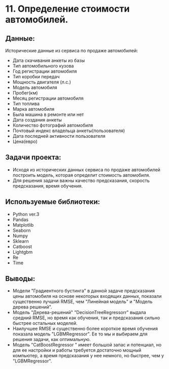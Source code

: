 # 11. Определение стоимости автомобилей.

## Данные:

Исторические данные из сервиса по продаже автомобилей:

 - Дата скачивания анкеты из базы
 - Тип автомобильного кузова
 - Год регистрации автомобиля
 - Тип коробки передач
 - Мощность двигателя (л.с.)
 - Модель автомобиля
 - Пробег(км)
 - Месяц регистрации автомобиля
 - Тип топлива
 - Марка автомобиля
 - Была машина в ремонте или нет
 - Дата создания анкеты
 - Количество фотографий автомобиля
 - Почтовый индекс владельца анкеты(пользователя)
 - Дата последней активности пользователя
 - Цена(евро)
 
## Задачи проекта:

 - Исходя из исторических данных сервиса по продаже автомобилей построить модель, которая определит стоимость автомобиля.
 - Для решения задачи важны качество предсказания, скорость предсказания, время обучения.

## Используемые библиотеки:
 - Python ver.3
 - Pandas
 - Matplotlib
 - Seaborn
 - Numpy
 - Sklearn
 - Catboost
 - Lightgbm
 - Re
 - Time


## Выводы:
 - Модели "Градиентного бустинга" в данной задаче предсказания цены автомобиля на основе некоторых входящих данных, показали существенно лучший RMSE, чем "Линейная модель" и "Модель дерева решений".
 - Модель "Дерева-решений" "DecisionTreeRegressorr" выдала средний RMSE, но время как обучения, так и предсказания сильно быстрее остальных моделей.
 - Наилучшее RMSE и существенно более короткое время обучения показала модель "LGBMRegressor". Ее то мы и выбираем для решения задачи, как оптимальную.
 - Модель "CatBoostRegressor " имеет большой запас и потенциал, но для ее настройки и работы требуется достаточно мощный компьютер, а время предсказания у нее немного, но быстрее, чем у "LGBMRegressor".